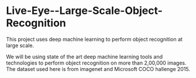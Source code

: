 # Live-Eye--Large-Scale-Object-Recognition
This project uses deep machine learning to perform object recognition at large scale.

We will be using state of the art deep machine learning tools and technologies to perform object recognition on more than 2,00,000 images.
The dataset used here is from imagenet and Microsoft COCO hallenge 2015.
